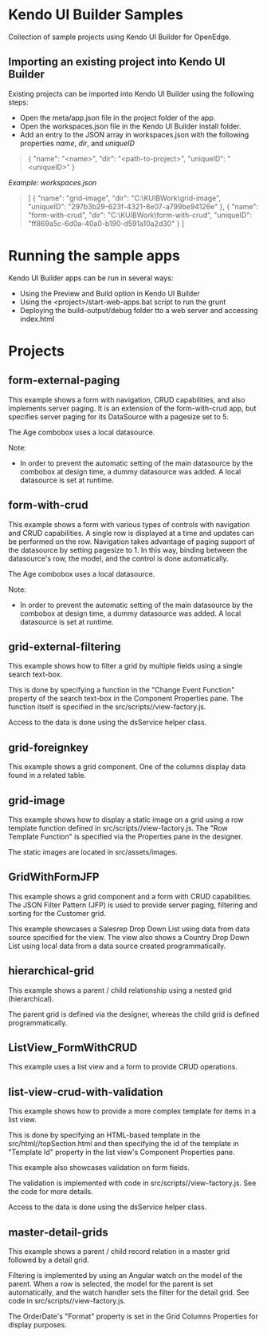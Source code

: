 # Kendo UI Builder Samples

Collection of sample projects using Kendo UI Builder for OpenEdge.

## Importing an existing project into Kendo UI Builder

Existing projects can be imported into Kendo UI Builder using the following steps:
- Open the meta/app.json file in the project folder of the app.
- Open the workspaces.json file in the Kendo UI Builder install folder.
- Add an entry to the JSON array in workspaces.json with the following properties *name*, *dir*, and *uniqueID*

> {
>     "name": "&lt;name&gt;",
>     "dir": "&lt;path-to-project&gt;",
>     "uniqueID": "&lt;uniqueID&gt;"
> }

*Example: workspaces.json*
>[
>    {
>        "name": "grid-image",
>        "dir": "C:\\KUIBWork\\grid-image",
>        "uniqueID": "297b3b29-623f-4321-8e07-a799be94126e"
>    },
>    {
>        "name": "form-with-crud",
>        "dir": "C:\\KUIBWork\\form-with-crud",
>        "uniqueID": "ff869a5c-6d0a-40a0-b190-d591a10a2d30"
>    }
>]

# Running the sample apps

Kendo UI Builder apps can be run in several ways:
- Using the Preview and Build option in Kendo UI Builder
- Using the &lt;project&gt;/start-web-apps.bat script to run the grunt
- Deploying the build-output/debug folder tto a web server and accessing index.html

# Projects

## form-external-paging

This example shows a form with navigation, CRUD capabilities, and also implements server paging. It is an extension of the form-with-crud app, but specifies server paging for its DataSource
	with a pagesize set to 5.
	
	
The Age combobox uses a local datasource.
	
Note:
- In order to prevent the automatic setting of the main datasource by the combobox at design time, a dummy datasource was added. A local datasource is set at runtime.

## form-with-crud

This example shows a form with various types of controls with navigation and CRUD capabilities.
A single row is displayed at a time and updates can be performed on the row. Navigation takes advantage of paging support of the datasource by setting pagesize to 1. In this way, binding between the datasource's row, the model, and the control is done automatically.
	
The Age combobox uses a local datasource.
	
Note:
- In order to prevent the automatic setting of the main datasource by the combobox at design time, a dummy datasource was added. A local datasource is set at runtime.
  
## grid-external-filtering
	
This example shows how to filter a grid by multiple fields using a single search text-box.
	
This is done by specifying a function in the "Change Event Function" property of the search text-box in the Component Properties pane.
The function itself is specified in the src/scripts/<view-name>/view-factory.js.

Access to the data is done using the dsService helper class.

## grid-foreignkey 
  
This example shows a grid component. One of the columns display data found in a related table.

## grid-image

This example shows how to display a static image on a grid using a row template function defined in src/scripts/<view-name>/view-factory.js. The "Row Template Function" is specified via the Properties pane in the designer.

The static images are located in src/assets/images.

## GridWithFormJFP

This example shows a grid component and a form with CRUD capabilities.
The JSON Filter Pattern (JFP) is used to provide server paging, filtering and sorting for the Customer grid.
	
This example showcases a Salesrep Drop Down List using data from data source specified for the view.
The view also shows a Country Drop Down List using local data from a data source created programmatically.
  
## hierarchical-grid

This example shows a parent / child relationship using a nested grid (hierarchical).
	
The parent grid is defined via the designer, whereas the child grid is defined programmatically.

## ListView_FormWithCRUD

This example uses a list view and a form to provide CRUD operations.

## list-view-crud-with-validation

This example shows how to provide a more complex template for items in a list view.
	
This is done by specifying an HTML-based template in the src/html/<view-name>/topSection.html and then specifying the id of the template in "Template Id" property in the list view's Component Properties pane.
	
This example also showcases validation on form fields.

The validation is implemented with code in src/scripts/<view-name>/view-factory.js. See the code for more details.
	
Access to the data is done using the dsService helper class.

## master-detail-grids

This example shows a parent / child record relation in a master grid followed by a detail grid.

Filtering is implemented by using an Angular watch on the model of the parent.
When a row is selected, the model for the parent is set automatically, and the watch handler sets the filter for the detail grid.
See code in src/scripts/<view-name>/view-factory.js.
	
The OrderDate's "Format" property is set in the Grid Columns Properties for display purposes.
